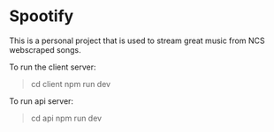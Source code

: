 # Spootify
This is a personal project that is used to stream great music from NCS webscraped songs.

To run the client server:
> cd client
> npm run dev

To run api server:
> cd api
> npm run dev

